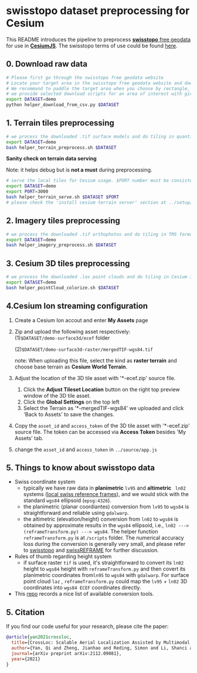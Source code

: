 # swisstopo dataset preprocessing for Cesium

This README introduces the pipeline to preprocess [**swisstopo** free geodata](https://shop.swisstopo.admin.ch/en/products/free_geodata) for use in [**CesiumJS**](https://cesium.com/platform/cesiumjs/). The swisstopo terms of use could be found [here](https://www.swisstopo.admin.ch/en/home/meta/conditions/geodata/ogd.html).


## 0. Download raw data
```bash
# Please first go through the swisstopo free geodata website
# Locate your target area in the swisstopo free geodata website and download the csv file from the webpage to data_preprocess folder
# We recommand to paddle the target area when you choose by rectangle, e.g. if you are interested in a 3*3 area then choose 5*5 blocks centered on it.
# we provide selected download scripts for an area of interest with given csv file
export DATASET=demo
python helper_download_from_csv.py $DATASET
```

## 1. Terrain tiles preprocessing

```bash
# we process the downloaded .tif surface models and do tiling in quantized-mesh format
export DATASET=demo
bash helper_terrain_preprocess.sh $DATASET
```

**Sanity check on terrain data serving**

Note: it helps debug but is **not a must** during preprocessing.

```bash
# serve the local tiles for Cesium usage. $PORT number must be consistent with Cesium app.js
export DATASET=demo
export PORT=3000
bash helper_terrain_serve.sh $DATASET $PORT
# please check the 'install cesium terrain server' section at ../setup/install.sh in case of error
```

## 2. Imagery tiles preprocessing

```bash
# we process the downloaded .tif orthophotos and do tiling in TMS format
export DATASET=demo
bash helper_imagery_preprocess.sh $DATASET
```

## 3. Cesium 3D tiles preprocessing

```bash
# we process the downloaded .las point clouds and do tiling in Cesium 3D tiles format
export DATASET=demo
bash helper_pointCloud_colorize.sh $DATASET
```

## 4.Cesium Ion streaming configuration
1. Create a Cesium Ion accout and enter **My Assets** page
2. Zip and upload the following asset respectively:  
    (1)`$DATASET/demo-surface3d/ecef` folder  
    
    (2)`$DATASET/demo-surface3d-raster/mergedTIF-wgs84.tif`

    note: When uploading this file, select the kind as **raster terrain** and choose base terrain as **Cesium World Terrain**.
    
3. Adjust the location of the 3D tile asset with '*-ecef.zip' source file.
   1. Click the **Adjust Tileset Location** button on the right top preview window of the 3D tile asset.
   2. Click the **Global Settings** on the top left
   3. Select the Terrain as '*-mergedTIF-wgs84' we uploaded and click 'Back to Assets' to save the changes.
4. Copy the `asset_id` and `access_token` of the 3D tile asset with '*-ecef.zip' source file. The token can be accessed via **Access Token** besides 'My Assets' tab. 
5. change the `asset_id` and `access_token` in `../source/app.js`


## 5. Things to know about swisstopo data

* Swiss coordinate system
  * typically we have raw data in **planimetric** `lv95` and **altimetric** ` ln02` systems ([local swiss reference frames](https://www.swisstopo.admin.ch/en/knowledge-facts/surveying-geodesy/reference-frames/local.html)), and we would stick with the standard `wgs84` ellipsoid (`epsg:4326`).
  * the planimetric (planar coordiantes) conversion from `lv95` to `wgs84` is straightforward and reliable using `gdalwarp`.
  * the altimetric (elevation/height) conversion from `ln02` to `wgs84` is obtained by approximate results in the `wgs84` ellipsoid, i.e., `ln02 ---> (reframeTransform.py) ---> wgs84`. The helper function `reframeTransform.py` is at `/scripts` folder. The numerical accuracy loss during the conversion is generally very small, and please refer to [swisstopo](https://www.swisstopo.admin.ch/content/swisstopo-internet/en/online/calculation-services/_jcr_content/contentPar/tabs/items/documents_publicatio/tabPar/downloadlist/downloadItems/20_1467104436749.download/refsys_e.pdf) and [swissREFRAME](https://github.com/hofmann-tobias/swissREFRAME) for further discussion.
* Rules of thumb regarding height system
  * if surface raster `tif` is used, it's straightforward to convert its `ln02` height to `wgs84` height with `reframeTransform.py` and then covert its planimetric coordinates from`ln95` to `wgs84`  with `gdalwarp`. For surface point cloud `laz` , `reframeTransform.py` could map the `lv95` + `ln02` 3D coordinates into `wgs84 ECEF`  coordinates directly.
* This [repo](https://github.com/bertt/awesome-quantized-mesh-tiles) records a nice list of available conversion tools.

## 5. Citation

If you find our code useful for your research, please cite the paper:

````bibtex
@article{yan2021crossloc,
  title={CrossLoc: Scalable Aerial Localization Assisted by Multimodal Synthetic Data},
  author={Yan, Qi and Zheng, Jianhao and Reding, Simon and Li, Shanci and Doytchinov, Iordan},
  journal={arXiv preprint arXiv:2112.09081},
  year={2021}
}
````

